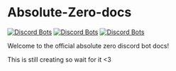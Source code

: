 # Absolute-Zero-docs
[![Discord Bots](https://discordbots.org/api/widget/status/583835501744881664.svg)](https://discordbots.org/bot/583835501744881664)
[![Discord Bots](https://discordbots.org/api/widget/servers/583835501744881664.svg)](https://discordbots.org/bot/583835501744881664)
[![Discord Bots](https://discordbots.org/api/widget/lib/583835501744881664.svg)](https://discordbots.org/bot/583835501744881664)

Welcome to the official absolute zero discord bot docs!

This is still creating so wait for it <3
